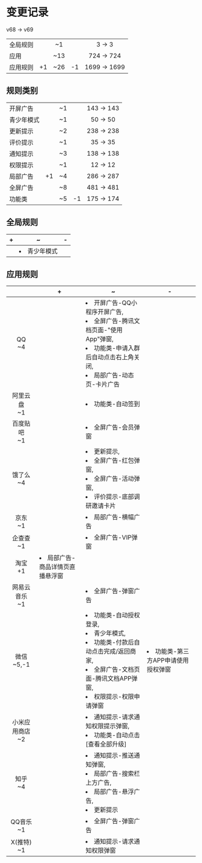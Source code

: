 # 变更记录

v68 -> v69

||||||
|-|:-:|:-:|:-:|:-:|
|全局规则||~1||3 -> 3|
|应用||~13||724 -> 724|
|应用规则|+1|~26|-1|1699 -> 1699|

## 规则类别

||||||
|-|:-:|:-:|:-:|:-:|
|开屏广告||~1||143 -> 143|
|青少年模式||~1||50 -> 50|
|更新提示||~2||238 -> 238|
|评价提示||~1||35 -> 35|
|通知提示||~3||138 -> 138|
|权限提示||~1||12 -> 12|
|局部广告|+1|~4||286 -> 287|
|全屏广告||~8||481 -> 481|
|功能类||~5|-1|175 -> 174|

## 全局规则

|+|~|-|
|-|-|-|
||<li>青少年模式||

## 应用规则

||+|~|-|
|:-:|-|-|-|
|QQ<br>~4||<li>开屏广告-QQ小程序开屏广告,<li>全屏广告-腾讯文档页面-"使用App"弹窗,<li>功能类-申请入群后自动点击右上角关闭,<li>局部广告-动态页-卡片广告||
|阿里云盘<br>~1||<li>功能类-自动签到||
|百度贴吧<br>~1||<li>全屏广告-会员弹窗||
|饿了么<br>~4||<li>更新提示,<li>全屏广告-红包弹窗,<li>全屏广告-活动弹窗,<li>评价提示-底部调研邀请卡片||
|京东<br>~1||<li>局部广告-横幅广告||
|企查查<br>~1||<li>全屏广告-VIP弹窗||
|淘宝<br>+1|<li>局部广告-商品详情页直播悬浮窗|||
|网易云音乐<br>~1||<li>全屏广告-弹窗广告||
|微信<br>~5,-1||<li>功能类-自动授权登录,<li>青少年模式,<li>功能类-付款后自动点击完成/返回商家,<li>全屏广告-文档页面-腾讯文档APP弹窗,<li>权限提示-权限申请弹窗|<li>功能类-第三方APP申请使用授权弹窗|
|小米应用商店<br>~2||<li>通知提示-请求通知权限提示弹窗,<li>功能类-自动点击[查看全部升级]||
|知乎<br>~4||<li>通知提示-推送通知弹窗,<li>局部广告-搜索栏上方广告,<li>局部广告-悬浮广告,<li>更新提示||
|QQ音乐<br>~1||<li>全屏广告-弹窗广告||
|X(推特)<br>~1||<li>通知提示-请求通知权限弹窗||
